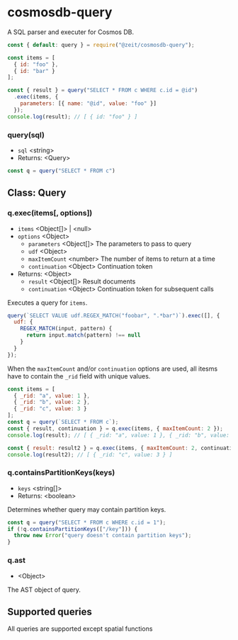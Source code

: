 # cosmosdb-query

A SQL parser and executer for Cosmos DB.

```js
const { default: query } = require("@zeit/cosmosdb-query");

const items = [
  { id: "foo" },
  { id: "bar" }
];

const { result } = query("SELECT * FROM c WHERE c.id = @id")
  .exec(items, {
    parameters: [{ name: "@id", value: "foo" }]
  });
console.log(result); // [ { id: "foo" } ]
```

### query(sql)

- `sql` &lt;string>
- Returns: &lt;Query>

```js
const q = query("SELECT * FROM c")
```

## Class: Query

### q.exec(items[, options])

- `items` &lt;Object[]> | &lt;null>
- `options` &lt;Object>
  - `parameters` &lt;Object[]> The parameters to pass to query
  - `udf` &lt;Object>
  - `maxItemCount` &lt;number> The number of items to return at a time
  - `continuation` &lt;Object> Continuation token
- Returns: &lt;Object>
  - `result` &lt;Object[]> Result documents
  - `continuation` &lt;Object> Continuation token for subsequent calls


Executes a query for `items`.

```js
query(`SELECT VALUE udf.REGEX_MATCH("foobar", ".*bar")`).exec([], {
  udf: {
    REGEX_MATCH(input, pattern) {
      return input.match(pattern) !== null
    }
  }
});
```

When the `maxItemCount` and/or `continuation` options are used,
all itesms have to contain the `_rid` field with unique values.

```js
const items = [
  { _rid: "a", value: 1 },
  { _rid: "b", value: 2 },
  { _rid: "c", value: 3 }
];
const q = query(`SELECT * FROM c`);
const { result, continuation } = q.exec(items, { maxItemCount: 2 });
console.log(result); // [ { _rid: "a", value: 1 }, { _rid: "b", value: 2 } ]

const { result: result2 } = q.exec(items, { maxItemCount: 2, continuation });
console.log(result2); // [ { _rid: "c", value: 3 } ]
```

### q.containsPartitionKeys(keys)

- `keys` &lt;string[]>
- Returns: &lt;boolean>


Determines whether query may contain partition keys.

```js
const q = query("SELECT * FROM c WHERE c.id = 1");
if (!q.containsPartitionKeys(["/key"])) {
  throw new Error("query doesn't contain partition keys");
}
```

### q.ast

- &lt;Object>

The AST object of query.


## Supported queries

All queries are supported except spatial functions
